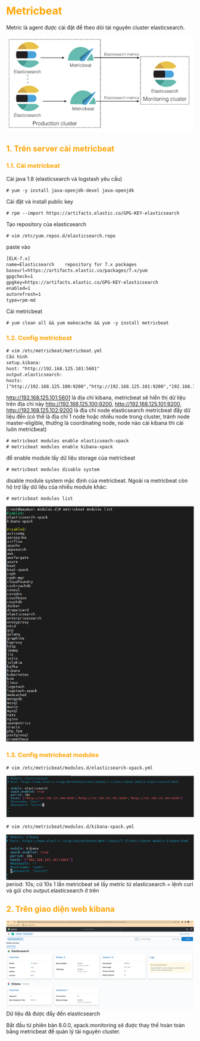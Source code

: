<h1 style="color:orange">Metricbeat</h1>
Metric là agent được cài đặt để theo dõi tài nguyên cluster elasticsearch.

![metricbeat5](../img/metricbeat5.png)<br>
<h2 style="color:orange">1. Trên server cài metricbeat</h2>
<h3 style="color:orange">1.1. Cài metricbeat</h3>
Cài java 1.8 (elasticsearch và logstash yêu cầu)

    # yum -y install java-openjdk-devel java-openjdk
Cài đặt và install public key

    # rpm --import https://artifacts.elastic.co/GPG-KEY-elasticsearch
Tạo repository của elasticsearch

    # vim /etc/yum.repos.d/elasticsearch.repo
paste vào

    [ELK-7.x]
    name=Elasticsearch    repository for 7.x packages
    baseurl=https://artifacts.elastic.co/packages/7.x/yum
    gpgcheck=1
    gpgkey=https://artifacts.elastic.co/GPG-KEY-elasticsearch
    enabled=1
    autorefresh=1
    type=rpm-md
Cài metricbeat

    # yum clean all && yum makecache && yum -y install metricbeat
<h3 style="color:orange">1.2. Config metricbeat</h3>

    # vim /etc/metricbeat/metricbeat.yml
    Cấu hình
    setup.kibana:
    host: "http://192.168.125.101:5601"
    output.elasticsearch:
    hosts: ["http://192.168.125.100:9200","http://192.168.125.101:9200","192.168.125.102"]
http://192.168.125.101:5601 là địa chỉ kibana, metricbeat sẽ hiển thị dữ liệu trên địa chỉ này
http://192.168.125.100:9200, http://192.168.125.101:9200, http://192.168.125.102:9200 là địa chỉ node elasticsearch metricbeat đẩy dữ liệu đến (có thể là địa chỉ 1 node hoặc nhiều node trong cluster, tránh node master-eligible, thường là coordinating node, node nào cài kibana thì cài luôn metricbeat)

    # metricbeat modules enable elasticseach-xpack
    # metricbeat modules enable kibana-xpack
để enable module lấy dữ liệu storage của metricbeat
    
    # metricbeat modules disable system
disable module system mặc định của metricbeat. Ngoài ra metricbeat còn hộ trợ lấy dữ liệu của nhiều module khác:

    # metricbeat modules list
![metricbeat1](../img/metricbeat1.png)<br>
<h3 style="color:orange">1.3. Config metricbeat modules</h3>
    
    # vim /etc/metricbeat/modules.d/elasticsearch-xpack.yml
![metricbeat2](../img/metricbeat2.png)<br>

    # vim /etc/metricbeat/modules.d/kibana-xpack.yml
![metricbeat3](../img/metricbeat3.png)<br>
period: 10s; cứ 10s 1 lần metricbeat sẽ lấy metric từ elasticsearch = lệnh curl và gửi cho output.elasticsearch ở trên
<h2 style="color:orange">2. Trên giao diện web kibana</h2>

![metricbeat4](../img/metricbeat4.png)<br>
Dữ liệu đã được đẩy đến elasticsearch

Bắt đầu từ phiên bản 8.0.0, xpack.monitoring sẽ được thay thế hoàn toàn bằng metricbeat để quản lý tài nguyên cluster.